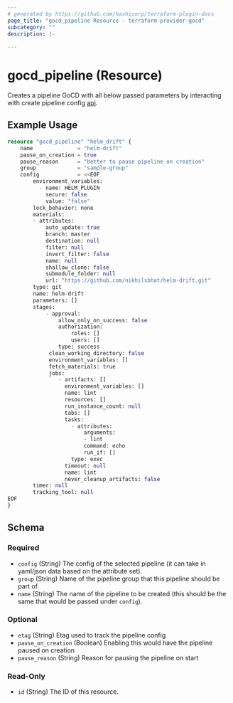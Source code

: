 ```yaml
---
# generated by https://github.com/hashicorp/terraform-plugin-docs
page_title: "gocd_pipeline Resource - terraform-provider-gocd"
subcategory: ""
description: |-
  
---
```


# gocd_pipeline (Resource)
Creates a pipeline GoCD with all below passed parameters by interacting with create pipeline config [api](https://api.gocd.org/current/#create-a-pipeline).

## Example Usage
```terraform
resource "gocd_pipeline" "helm_drift" {
    name              = "helm-drift"
    pause_on_creation = true
    pause_reason      = "better to pause pipeline on creation"
    group             = "sample-group"
    config            = <<EOF
        environment_variables:
          - name: HELM_PLUGIN
            secure: false
            value: "false"
        lock_behavior: none
        materials:
        - attributes:
            auto_update: true
            branch: master
            destination: null
            filter: null
            invert_filter: false
            name: null
            shallow_clone: false
            submodule_folder: null
            url: "https://github.com/nikhilsbhat/helm-drift.git"
        type: git
        name: helm-drift
        parameters: []
        stages:
            - approval:
                allow_only_on_success: false
                authorization:
                    roles: []
                    users: []
                type: success
             clean_working_directory: false
             environment_variables: []
             fetch_materials: true
             jobs:
                - artifacts: []
                  environment_variables: []
                  name: lint
                  resources: []
                  run_instance_count: null
                  tabs: []
                  tasks:
                    - attributes:
                        arguments:
                        - lint
                        command: echo
                        run_if: []
                    type: exec
                  timeout: null
                  name: lint
                  never_cleanup_artifacts: false
        timer: null
        tracking_tool: null
EOF
}
```


<!-- schema generated by tfplugindocs -->
## Schema

### Required

- `config` (String) The config of the selected pipeline (it can take in yaml/json data based on the attribute set).
- `group` (String) Name of the pipeline group that this pipeline should be part of.
- `name` (String) The name of the pipeline to be created (this should be the same that would be passed under `config`).

### Optional

- `etag` (String) Etag used to track the pipeline config
- `pause_on_creation` (Boolean) Enabling this would have the pipeline paused on creation
- `pause_reason` (String) Reason for pausing the pipeline on start

### Read-Only

- `id` (String) The ID of this resource.


